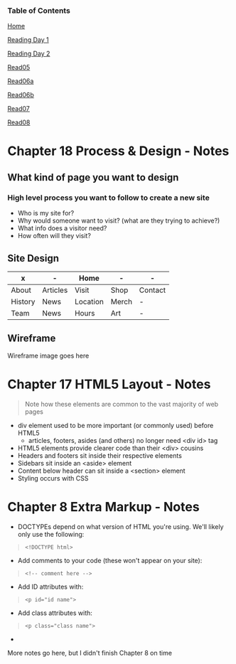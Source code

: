 ### Table of Contents

[Home](README.md)

[Reading Day 1](read02.md)

[Reading Day 2](day2.md)

[Read05](read05.md)

[Read06a](read06a.md)

[Read06b](read06b.md)

[Read07](read07.md)

[Read08](read08.md)

# Chapter 18 Process & Design - Notes

## What kind of page you want to design

### High level process you want to follow to create a new site

- Who is my site for?
- Why would someone want to visit? (what are they trying to achieve?)
- What info does a visitor need?
- How often will they visit?

## Site Design

x | - | Home | - | -
------------- | ------------- | -------------| -------------| -------------
About | Articles | Visit | Shop | Contact
History | News | Location | Merch | -
Team | News | Hours | Art | -

## Wireframe

Wireframe image goes here

# Chapter 17 HTML5 Layout - Notes

> Note how these elements are common to the vast majority of web pages

- div element used to be more important (or commonly used) before HTML5
  - articles, footers, asides (and others) no longer need \<div id\> tag
- HTML5 elements provide clearer code than their \<div\> cousins
- Headers and footers sit inside their respective elements
- Sidebars sit inside an \<aside\> element
- Content below header can sit inside a \<section\> element
- Styling occurs with CSS

# Chapter 8 Extra Markup - Notes

- DOCTYPEs depend on what version of HTML you're using. We'll likely only use the following:
> `<!DOCTYPE html>`

- Add comments to your code (these won't appear on your site):
> `<!-- comment here -->` 

- Add ID attributes with:
> `<p id="id name">`

- Add class attributes with:
> `<p class="class name">`

- 

More notes go here, but I didn't finish Chapter 8 on time